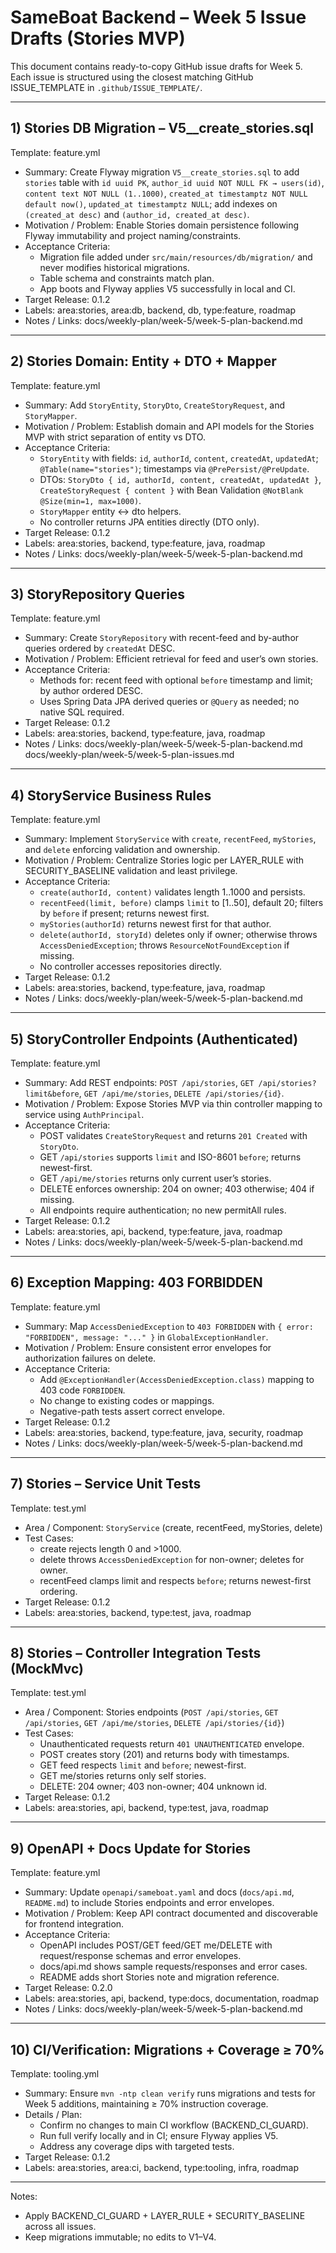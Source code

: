 # SameBoat Backend – Week 5 Issue Drafts (Stories MVP)

This document contains ready-to-copy GitHub issue drafts for Week 5. Each issue is structured using the closest matching GitHub ISSUE_TEMPLATE in `.github/ISSUE_TEMPLATE/`.

---

## 1) Stories DB Migration – V5__create_stories.sql
Template: feature.yml

- Summary: Create Flyway migration `V5__create_stories.sql` to add `stories` table with `id uuid PK`, `author_id uuid NOT NULL FK → users(id)`, `content text NOT NULL (1..1000)`, `created_at timestamptz NOT NULL default now()`, `updated_at timestamptz NULL`; add indexes on `(created_at desc)` and `(author_id, created_at desc)`.
- Motivation / Problem: Enable Stories domain persistence following Flyway immutability and project naming/constraints.
- Acceptance Criteria:
  - Migration file added under `src/main/resources/db/migration/` and never modifies historical migrations.
  - Table schema and constraints match plan.
  - App boots and Flyway applies V5 successfully in local and CI.
- Target Release: 0.1.2
- Labels: area:stories, area:db, backend, db, type:feature, roadmap
- Notes / Links: docs/weekly-plan/week-5/week-5-plan-backend.md

---

## 2) Stories Domain: Entity + DTO + Mapper
Template: feature.yml

- Summary: Add `StoryEntity`, `StoryDto`, `CreateStoryRequest`, and `StoryMapper`.
- Motivation / Problem: Establish domain and API models for the Stories MVP with strict separation of entity vs DTO.
- Acceptance Criteria:
  - `StoryEntity` with fields: `id`, `authorId`, `content`, `createdAt`, `updatedAt`; `@Table(name="stories")`; timestamps via `@PrePersist/@PreUpdate`.
  - DTOs: `StoryDto { id, authorId, content, createdAt, updatedAt }`, `CreateStoryRequest { content }` with Bean Validation `@NotBlank @Size(min=1, max=1000)`.
  - `StoryMapper` entity ↔ dto helpers.
  - No controller returns JPA entities directly (DTO only).
- Target Release: 0.1.2
- Labels: area:stories, backend, type:feature, java, roadmap
- Notes / Links: docs/weekly-plan/week-5/week-5-plan-backend.md

---

## 3) StoryRepository Queries
Template: feature.yml

- Summary: Create `StoryRepository` with recent-feed and by-author queries ordered by `createdAt` DESC.
- Motivation / Problem: Efficient retrieval for feed and user’s own stories.
- Acceptance Criteria:
  - Methods for: recent feed with optional `before` timestamp and limit; by author ordered DESC.
  - Uses Spring Data JPA derived queries or `@Query` as needed; no native SQL required.
- Target Release: 0.1.2
- Labels: area:stories, backend, type:feature, java, roadmap
- Notes / Links:
docs/weekly-plan/week-5/week-5-plan-backend.md
docs/weekly-plan/week-5/week-5-plan-issues.md

---

## 4) StoryService Business Rules
Template: feature.yml

- Summary: Implement `StoryService` with `create`, `recentFeed`, `myStories`, and `delete` enforcing validation and ownership.
- Motivation / Problem: Centralize Stories logic per LAYER_RULE with SECURITY_BASELINE validation and least privilege.
- Acceptance Criteria:
  - `create(authorId, content)` validates length 1..1000 and persists.
  - `recentFeed(limit, before)` clamps `limit` to [1..50], default 20; filters by `before` if present; returns newest first.
  - `myStories(authorId)` returns newest first for that author.
  - `delete(authorId, storyId)` deletes only if owner; otherwise throws `AccessDeniedException`; throws `ResourceNotFoundException` if missing.
  - No controller accesses repositories directly.
- Target Release: 0.1.2
- Labels: area:stories, backend, type:feature, java, roadmap
- Notes / Links: docs/weekly-plan/week-5/week-5-plan-backend.md

---

## 5) StoryController Endpoints (Authenticated)
Template: feature.yml

- Summary: Add REST endpoints: `POST /api/stories`, `GET /api/stories?limit&before`, `GET /api/me/stories`, `DELETE /api/stories/{id}`.
- Motivation / Problem: Expose Stories MVP via thin controller mapping to service using `AuthPrincipal`.
- Acceptance Criteria:
  - POST validates `CreateStoryRequest` and returns `201 Created` with `StoryDto`.
  - GET `/api/stories` supports `limit` and ISO-8601 `before`; returns newest-first.
  - GET `/api/me/stories` returns only current user’s stories.
  - DELETE enforces ownership: 204 on owner; 403 otherwise; 404 if missing.
  - All endpoints require authentication; no new permitAll rules.
- Target Release: 0.1.2
- Labels: area:stories, api, backend, type:feature, java, roadmap
- Notes / Links: docs/weekly-plan/week-5/week-5-plan-backend.md

---

## 6) Exception Mapping: 403 FORBIDDEN
Template: feature.yml

- Summary: Map `AccessDeniedException` to `403 FORBIDDEN` with `{ error: "FORBIDDEN", message: "..." }` in `GlobalExceptionHandler`.
- Motivation / Problem: Ensure consistent error envelopes for authorization failures on delete.
- Acceptance Criteria:
  - Add `@ExceptionHandler(AccessDeniedException.class)` mapping to 403 code `FORBIDDEN`.
  - No change to existing codes or mappings.
  - Negative-path tests assert correct envelope.
- Target Release: 0.1.2
- Labels: area:stories, backend, type:feature, java, security, roadmap
- Notes / Links: docs/weekly-plan/week-5/week-5-plan-backend.md

---

## 7) Stories – Service Unit Tests
Template: test.yml

- Area / Component: `StoryService` (create, recentFeed, myStories, delete)
- Test Cases:
  - create rejects length 0 and >1000.
  - delete throws `AccessDeniedException` for non-owner; deletes for owner.
  - recentFeed clamps limit and respects `before`; returns newest-first ordering.
- Target Release: 0.1.2
- Labels: area:stories, backend, type:test, java, roadmap

---

## 8) Stories – Controller Integration Tests (MockMvc)
Template: test.yml

- Area / Component: Stories endpoints (`POST /api/stories`, `GET /api/stories`, `GET /api/me/stories`, `DELETE /api/stories/{id}`)
- Test Cases:
  - Unauthenticated requests return `401 UNAUTHENTICATED` envelope.
  - POST creates story (201) and returns body with timestamps.
  - GET feed respects `limit` and `before`; newest-first.
  - GET me/stories returns only self stories.
  - DELETE: 204 owner; 403 non-owner; 404 unknown id.
- Target Release: 0.1.2
- Labels: area:stories, api, backend, type:test, java, roadmap

---

## 9) OpenAPI + Docs Update for Stories
Template: feature.yml

- Summary: Update `openapi/sameboat.yaml` and docs (`docs/api.md`, `README.md`) to include Stories endpoints and error envelopes.
- Motivation / Problem: Keep API contract documented and discoverable for frontend integration.
- Acceptance Criteria:
  - OpenAPI includes POST/GET feed/GET me/DELETE with request/response schemas and error envelopes.
  - docs/api.md shows sample requests/responses and error cases.
  - README adds short Stories note and migration reference.
- Target Release: 0.2.0
- Labels: area:stories, api, backend, type:docs, documentation, roadmap
- Notes / Links: docs/weekly-plan/week-5/week-5-plan-backend.md

---

## 10) CI/Verification: Migrations + Coverage ≥ 70%
Template: tooling.yml

- Summary: Ensure `mvn -ntp clean verify` runs migrations and tests for Week 5 additions, maintaining ≥ 70% instruction coverage.
- Details / Plan:
  - Confirm no changes to main CI workflow (BACKEND_CI_GUARD).
  - Run full verify locally and in CI; ensure Flyway applies V5.
  - Address any coverage dips with targeted tests.
- Target Release: 0.1.2
- Labels: area:stories, area:ci, backend, type:tooling, infra, roadmap

---

Notes:
- Apply BACKEND_CI_GUARD + LAYER_RULE + SECURITY_BASELINE across all issues.
- Keep migrations immutable; no edits to V1–V4.
